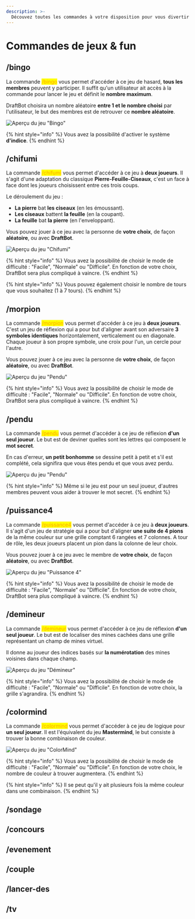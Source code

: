 ```yaml
---
description: >-
  Découvez toutes les commandes à votre disposition pour vous divertir avec les membres de votre serveur.
---
```


# Commandes de jeux & fun

## /bingo

La commande <mark style="color:orange;">/bingo</mark> vous permet d'accéder à ce jeu de hasard, **tous les membres** peuvent y participer. Il suffit qu'un utilisateur ait accès à la commande pour lancer le jeu et définit le **nombre maximum**. 

DraftBot choisira un nombre aléatoire **entre 1 et le nombre choisi** par l'utilisateur, le but des membres est de retrouver ce **nombre aléatoire**.

![Aperçu du jeu "Bingo"](../.gitbook/assets/games-fun-commands/bingo.png)

{% hint style="info" %}
Vous avez la possibilité d'activer le système **d'indice**.
{% endhint %}

## /chifumi

La commande <mark style="color:orange;">/chifumi</mark> vous permet d'accéder à ce jeu à **deux joueurs**. Il s'agit d'une adaptation du classique **Pierre-Feuille-Ciseaux**, c'est un face à face dont les joueurs choisissent entre ces trois coups.

Le déroulement du jeu :
* **La pierre** bat **les ciseaux** (en les émoussant).
* **Les ciseaux** battent **la feuille** (en la coupant).
* **La feuille** bat **la pierre** (en l'enveloppant).

Vous pouvez jouer à ce jeu avec la personne de **votre choix**, de façon **aléatoire**, ou avec **DraftBot**.

![Aperçu du jeu "Chifumi"](../.gitbook/assets/games-fun-commands/chifumi.png)

{% hint style="info" %}
Vous avez la possibilité de choisir le mode de difficulté : "Facile", "Normale" ou "Difficile". En fonction de votre choix, DraftBot sera plus compliqué à vaincre.
{% endhint %}

{% hint style="info" %}
Vous pouvez également choisir le nombre de tours que vous souhaitez (1 à 7 tours).
{% endhint %}

## /morpion

La commande <mark style="color:orange;">/morpion</mark> vous permet d'accéder à ce jeu à **deux joueurs**. C'est un jeu de réflexion qui a pour but d'aligner avant son adversaire **3 symboles identiques** horizontalement, verticalement ou en diagonale. Chaque joueur à son propre symbole, une croix pour l'un, un cercle pour l'autre.

Vous pouvez jouer à ce jeu avec la personne de **votre choix**, de façon **aléatoire**, ou avec **DraftBot**.

![Aperçu du jeu "Pendu"](../.gitbook/assets/games-fun-commands/morpion.png)

{% hint style="info" %}
Vous avez la possibilité de choisir le mode de difficulté : "Facile", "Normale" ou "Difficile". En fonction de votre choix, DraftBot sera plus compliqué à vaincre.
{% endhint %}

## /pendu

La commande <mark style="color:orange;">/pendu</mark> vous permet d'accéder à ce jeu de réflexion **d'un seul joueur**. Le but est de deviner quelles sont les lettres qui composent le **mot secret**.

En cas d'erreur, **un petit bonhomme** se dessine petit à petit et s'il est complété, cela signifira que vous êtes pendu et que vous avez perdu.

![Aperçu du jeu "Pendu"](../.gitbook/assets/games-fun-commands/pendu.png)

{% hint style="info" %}
Même si le jeu est pour un seul joueur, d'autres membres peuvent vous aider à trouver le mot secret.
{% endhint %}

## /puissance4

La commande <mark style="color:orange;">/puissance4</mark> vous permet d'accéder à ce jeu à **deux joueurs**. Il s'agit d'un jeu de stratégie qui a pour but d'aligner **une suite de 4 pions** de la même couleur sur une grille comptant 6 rangées et 7 colonnes. A tour de rôle, les deux joueurs placent un pion dans la colonne de leur choix.

Vous pouvez jouer à ce jeu avec le membre de **votre choix**, de façon **aléatoire**, ou avec **DraftBot**.

![Aperçu du jeu "Puissance 4"](../.gitbook/assets/games-fun-commands/puissance4.png)

{% hint style="info" %}
Vous avez la possibilité de choisir le mode de difficulté : "Facile", "Normale" ou "Difficile". En fonction de votre choix, DraftBot sera plus compliqué à vaincre.
{% endhint %}

## /demineur

La commande <mark style="color:orange;">/demineur</mark> vous permet d'accéder à ce jeu de réflexion **d'un seul joueur**. Le but est de localiser des mines cachées dans une grille représentant un champ de mines virtuel.

Il donne au joueur des indices basés sur **la numérotation** des mines voisines dans chaque champ.

![Aperçu du jeu "Démineur"](../.gitbook/assets/games-fun-commands/demineur.png)

{% hint style="info" %}
Vous avez la possibilité de choisir le mode de difficulté : "Facile", "Normale" ou "Difficile". En fonction de votre choix, la grille s'agrandira.
{% endhint %}

## /colormind

La commande <mark style="color:orange;">/colormind</mark> vous permet d'accéder à ce jeu de logique pour **un seul joueur**. Il est l'équivalent du jeu **Mastermind**, le but consiste à trouver la bonne combinaison de couleur.

![Aperçu du jeu "ColorMind"](../.gitbook/assets/games-fun-commands/colormind.png)

{% hint style="info" %}
Vous avez la possibilité de choisir le mode de difficulté : "Facile", "Normale" ou "Difficile". En fonction de votre choix, le nombre de couleur à trouver augmentera.
{% endhint %}

{% hint style="info" %}
Il se peut qu'il y ait plusieurs fois la même couleur dans une combinaison.
{% endhint %}

## /sondage

## /concours

## /evenement

## /couple

## /lancer-des

## /tv




